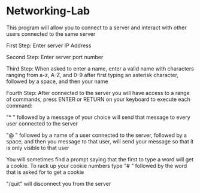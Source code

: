 # Networking-Lab

This program will allow you to connect to a server and interact with other users connected to the same server

First Step: Enter server IP Address

Second Step: Enter server port number

Third Step: When asked to enter a name, enter a valid name with characters ranging from a-z, A-Z, and 0-9 after first typing an asterisk character, followed by a space, and then your name

Fourth Step: After connected to the server you will have access to a range of commands, press ENTER or RETURN on your keyboard to execute each command:

"* " followed by a message of your choice will send that message to every user connected to the server

"@ " followed by a name of a user connected to the server, followed by a space, and then you message to that user, will send your message so that it is only visible to that user

You will sometimes find a prompt saying that the first to type a word will get a cookie. To rack up your cookie numbers type "# " followed by the word that is asked for to get a cookie

"/quit" will disconnect you from the server
